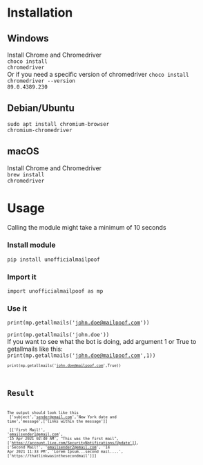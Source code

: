 # Installation

## Windows
Install Chrome and Chromedriver<br>
<code>choco install chromedriver</code><br>
Or if you need a specific version of chromedriver
<code>choco install chromedriver --version 89.0.4389.230</code>

## Debian/Ubuntu
<code>sudo apt install chromium-browser chromium-chromedriver</code>

## macOS
Install Chrome and Chromedriver<br>
<code>brew install chromedriver</code>

# Usage
Calling the module might take a minimum of 10 seconds
### Install module
<code>pip install unofficialmailpoof</code>

### Import it
<code>import unofficialmailpoof as mp</code>

### Use it
<code>print(mp.getallmails('john.doe@mailpoof.com'))<br>
print(mp.getallmails('john.doe'))</code><br>
If you want to see what the bot is doing, add argument 1 or True to getallmails like this:<br>
<code>print(mp.getallmails('john.doe@mailpoof.com',1))<code><br>
<code>print(mp.getallmails('john.doe@mailpoof.com',True))<code>

# Result
The output should look like this
<br>
['subject','sender@email.com','New York date and time','message',['links within the message']]
<br>
<br>
[['First Mail!', 'emailsender1@email.com', '15 Apr 2021 02:40 AM', "This was the first mail", ['https://account.live.com/SecurityNotifications/Update']], 
['Second Mail!', 'emailsender2@email.com', '14 Apr 2021 11:33 PM', 'Lorem Ipsum...second mail....', ['https://thatlinkwasinthesecondmail']]]


